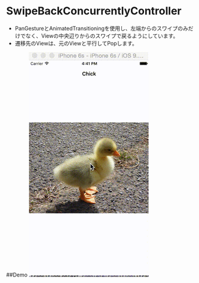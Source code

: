 SwipeBackConcurrentlyController
===============================


+ PanGestureとAnimatedTransitioningを使用し、左端からのスワイプのみだけでなく、Viewの中央辺りからのスワイプで戻るようにしています。
+ 遷移先のViewは、元のViewと平行してPopします。

##Demo
![](https://raw.githubusercontent.com/naohide/SwipeBackConcurrentlyController/master/concurrent.gif)
